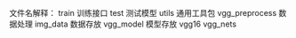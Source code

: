 文件名解释：
train 训练接口
test 测试模型
utils 通用工具包
vgg_preprocess 数据处理
img_data 数据存放
vgg_model 模型存放
vgg16 vgg_nets